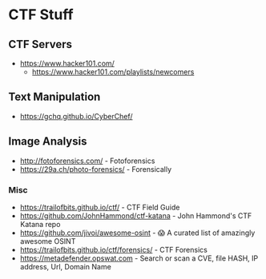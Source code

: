 # CTF Stuff

## CTF Servers
* https://www.hacker101.com/
  * https://www.hacker101.com/playlists/newcomers

## Text Manipulation
* https://gchq.github.io/CyberChef/

## Image Analysis
* http://fotoforensics.com/ - Fotoforensics
* https://29a.ch/photo-forensics/ - Forensically

### Misc
* https://trailofbits.github.io/ctf/ - CTF Field Guide
* https://github.com/JohnHammond/ctf-katana - John Hammond's CTF Katana repo
* https://github.com/jivoi/awesome-osint - 😱 A curated list of amazingly awesome OSINT
* https://trailofbits.github.io/ctf/forensics/ - CTF Forensics
* https://metadefender.opswat.com - Search or scan a CVE, file HASH, IP address, Url, Domain Name
